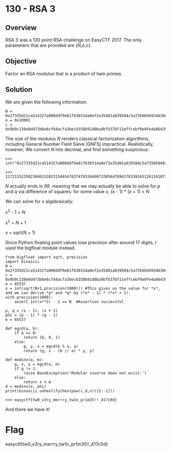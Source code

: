 # 130 - RSA 3

## Overview

RSA 3 was a 130 point RSA challenge on EasyCTF 2017.  The only parameters that are provided are {*N,e,c*}.

## Objective

Factor an RSA modulus that is a product of twin primes.  

## Solution

We are given the following information:

    N = 0x27335d21ca51432fa000ddf9e81f630314a0ef2e35d81a839584c5a7356b94934630ebfc2ef9c55b111e8c373f2db66ca3be0c0818b1d4eda7d53c1bd0067f66a12897099b5e322d85a8da45b72b828813af23L
    e = 0x10001
    c = 0x9b9c138e0d473b6e6cf44acfa3becb358b91d0ba9bfb37bf11effcebf9e0fe4a86439e8217819c273ea5c1c5acfd70147533aa550aa70f2e07cc98be1a1b0ea36c0738d1c994c50b1bd633e3873fc0cb377e7L

The size of the modulus *N* renders classical factorization algorithms, including General Number Field Sieve (GNFS) impractical.  Realistically, however,  We convert *N* into decimal, and find something suspicious: 

    >>> int("0x27335d21ca51432fa000ddf9e81f630314a0ef2e35d81a839584c5a7356b94934630ebfc2ef9c55b111e8c373f2db66ca3be0c0818b1d4eda7d53c1bd0067f66a12897099b5e322d85a8da45b72b828813af23",0)

    >>> 11721152358236061520231546547637479326600733856476942783391651261161073932522251528868410691769508664585409225554242334270429894938143275720784205110462278896087432260439082955593874915727686637956899
    
*N* actually ends in *99*, meaning that we may actually be able to solve for *p* and *q* via difference of squares: for some value *x*, (*x* - 1) * (*x* + 1) = *N*

We can solve for x algebraically:

*x*<sup>2</sup> - 1 = *N*

*x*<sup>2</sup> = *N* + 1

*x* = sqrt(*N* + 1)

Since Python floating point values lose precision after around 17 digits, I used the bigfloat module instead.

    from bigfloat import sqrt, precision
    import binascii
    N = 0x27335d21ca51432fa000ddf9e81f630314a0ef2e35d81a839584c5a7356b94934630ebfc2ef9c55b111e8c373f2db66ca3be0c0818b1d4eda7d53c1bd0067f66a12897099b5e322d85a8da45b72b828813af23L
    c = 0x9b9c138e0d473b6e6cf44acfa3becb358b91d0ba9bfb37bf11effcebf9e0fe4a86439e8217819c273ea5c1c5acfd70147533aa550aa70f2e07cc98be1a1b0ea36c0738d1c994c50b1bd633e3873fc0cb377e7L
    e = 65537
    x = int(sqrt(N+1,precision(1000))) #This gives us the value for *x*, and we can derive *p* and *q* by (*x* - 1) * (*x* + 1).
    with precision(1000):
        assert int(x**2) - 1 == N  #Assertion successful

    p, q = (x - 1), (x + 1)
    phi = (p - 1) * (q - 1)
    e = 65537
    
    def egcd(a, b): 
        if a == 0: 
            return (b, 0, 1) 
        else: 
            g, y, x = egcd(b % a, a) 
            return (g, x - (b // a) * y, y) 

    def modinv(a, m): 
        g, x, y = egcd(a, m) 
        if g != 1: 
            raise BaseException('Modular inverse does not exist.') 
        else: 
            return x % m
    d = modinv(e, phi)
    print(binascii.unhexlify(hex(pow(c,d,n))[2:-1]))
    
    >>> easyctf{tw0_v3ry_merrry_tw1n_pr1m35!!_417c0d}
    
And there we have it!

# Flag

easyctf{tw0_v3ry_merrry_tw1n_pr1m35!!_417c0d}
 
